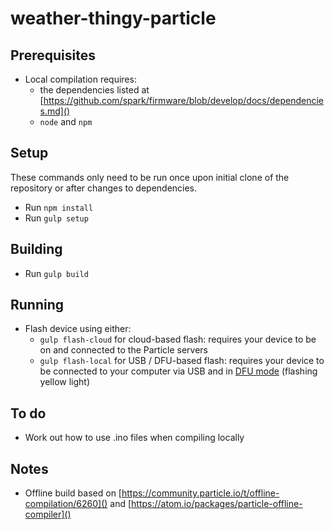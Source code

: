 # weather-thingy-particle

## Prerequisites

* Local compilation requires:
  * the dependencies listed at [https://github.com/spark/firmware/blob/develop/docs/dependencies.md]()
  * `node` and `npm`

## Setup
These commands only need to be run once upon initial clone of the repository or after changes to dependencies.

* Run `npm install`
* Run `gulp setup`

## Building

* Run `gulp build`

## Running

* Flash device using either:
  * `gulp flash-cloud` for cloud-based flash: requires your device to be on and connected to the Particle servers
  * `gulp flash-local` for USB / DFU-based flash: requires your device to be connected to your computer via USB and
    in [DFU mode](https://docs.particle.io/guide/getting-started/modes/photon/#dfu-mode-device-firmware-upgrade-)  (flashing yellow light)

## To do

* Work out how to use .ino files when compiling locally

## Notes

* Offline build based on [https://community.particle.io/t/offline-compilation/6260]() and [https://atom.io/packages/particle-offline-compiler]()
